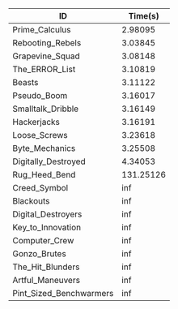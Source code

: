 |ID|Time(s)|
|-|-|
|Prime_Calculus|2.98095|
|Rebooting_Rebels|3.03845|
|Grapevine_Squad|3.08148|
|The_ERROR_List|3.10819|
|Beasts|3.11122|
|Pseudo_Boom|3.16017|
|Smalltalk_Dribble|3.16149|
|Hackerjacks|3.16191|
|Loose_Screws|3.23618|
|Byte_Mechanics|3.25508|
|Digitally_Destroyed|4.34053|
|Rug_Heed_Bend|131.25126|
|Creed_Symbol|inf|
|Blackouts|inf|
|Digital_Destroyers|inf|
|Key_to_Innovation|inf|
|Computer_Crew|inf|
|Gonzo_Brutes|inf|
|The_Hit_Blunders|inf|
|Artful_Maneuvers|inf|
|Pint_Sized_Benchwarmers|inf|

